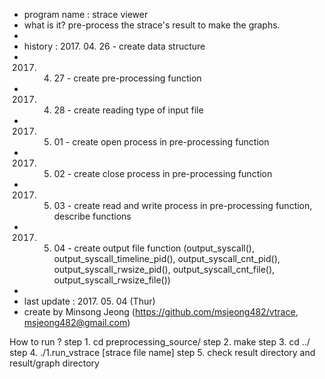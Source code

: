 *	program name : strace viewer
*	what is it? pre-process the strace's result to make the graphs.
*	 
*	history : 2017. 04. 26 - create data structure
*	2017. 04. 27 - create pre-processing function
*	2017. 04. 28 - create reading type of input file
*	2017. 05. 01 - create open process in pre-processing function
*	2017. 05. 02 - create close process in pre-processing function
*	2017. 05. 03 - create read and write process in pre-processing function, describe functions
*	2017. 05. 04 - create output file function (output_syscall(), output_syscall_timeline_pid(), output_syscall_cnt_pid(), output_syscall_rwsize_pid(), output_syscall_cnt_file(), output_syscall_rwsize_file())
*
*	last update : 2017. 05. 04 (Thur)
*	create by Minsong Jeong (https://github.com/msjeong482/vtrace, msjeong482@gmail.com)


How to run ?
 step 1. cd preprocessing_source/
 step 2. make
 step 3. cd ../
 step 4. ./1.run_vstrace [strace file name]
 step 5. check result directory and result/graph directory


